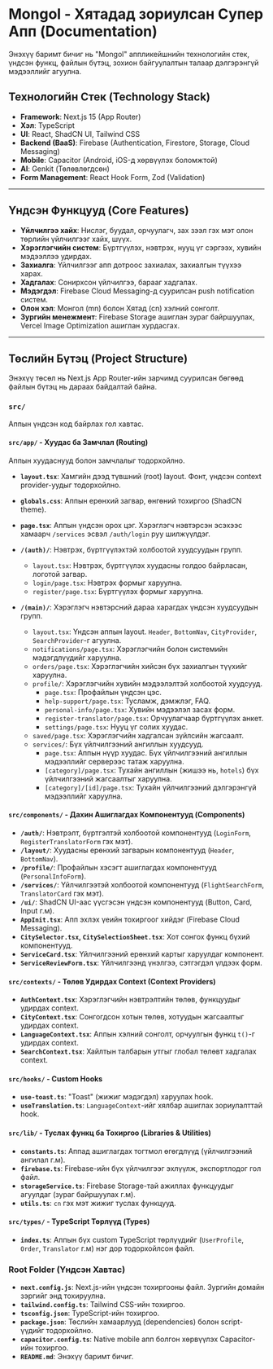 
# Mongol - Хятадад зориулсан Супер Апп (Documentation)

Энэхүү баримт бичиг нь "Mongol" аппликейшнийн технологийн стек, үндсэн функц, файлын бүтэц, зохион байгуулалтын талаар дэлгэрэнгүй мэдээллийг агуулна.

## Технологийн Стек (Technology Stack)

- **Framework**: Next.js 15 (App Router)
- **Хэл**: TypeScript
- **UI**: React, ShadCN UI, Tailwind CSS
- **Backend (BaaS)**: Firebase (Authentication, Firestore, Storage, Cloud Messaging)
- **Mobile**: Capacitor (Android, iOS-д хөрвүүлэх боломжтой)
- **AI**: Genkit (Төлөвлөгдсөн)
- **Form Management**: React Hook Form, Zod (Validation)

---

## Үндсэн Функцууд (Core Features)

- **Үйлчилгээ хайх**: Нислэг, буудал, орчуулагч, зах зээл гэх мэт олон төрлийн үйлчилгээг хайх, шүүх.
- **Хэрэглэгчийн систем**: Бүртгүүлэх, нэвтрэх, нууц үг сэргээх, хувийн мэдээллээ удирдах.
- **Захиалга**: Үйлчилгээг апп дотроос захиалах, захиалгын түүхээ харах.
- **Хадгалах**: Сонирхсон үйлчилгээ, барааг хадгалах.
- **Мэдэгдэл**: Firebase Cloud Messaging-д суурилсан push notification систем.
- **Олон хэл**: Монгол (mn) болон Хятад (cn) хэлний сонголт.
- **Зургийн менежмент**: Firebase Storage ашиглан зураг байршуулах, Vercel Image Optimization ашиглан хурдасгах.

---

## Төслийн Бүтэц (Project Structure)

Энэхүү төсөл нь Next.js App Router-ийн зарчимд суурилсан бөгөөд файлын бүтэц нь дараах байдалтай байна.

### `src/`

Аппын үндсэн код байрлах гол хавтас.

#### `src/app/` - Хуудас ба Замчлал (Routing)

Аппын хуудаснууд болон замчлалыг тодорхойлно.

- **`layout.tsx`**: Хамгийн дээд түвшний (root) layout. Фонт, үндсэн context provider-уудыг тодорхойлно.
- **`globals.css`**: Аппын ерөнхий загвар, өнгөний тохиргоо (ShadCN theme).
- **`page.tsx`**: Аппын үндсэн орох цэг. Хэрэглэгч нэвтэрсэн эсэхээс хамаарч `/services` эсвэл `/auth/login` руу шилжүүлдэг.

- **`/(auth)/`**: Нэвтрэх, бүртгүүлэхтэй холбоотой хуудсуудын групп.
  - `layout.tsx`: Нэвтрэх, бүртгүүлэх хуудасны голдоо байрласан, логотой загвар.
  - `login/page.tsx`: Нэвтрэх формыг харуулна.
  - `register/page.tsx`: Бүртгүүлэх формыг харуулна.

- **`/(main)/`**: Хэрэглэгч нэвтэрсний дараа харагдах үндсэн хуудсуудын групп.
  - `layout.tsx`: Үндсэн аппын layout. `Header`, `BottomNav`, `CityProvider`, `SearchProvider`-г агуулна.
  - `notifications/page.tsx`: Хэрэглэгчийн болон системийн мэдэгдлүүдийг харуулна.
  - `orders/page.tsx`: Хэрэглэгчийн хийсэн бүх захиалгын түүхийг харуулна.
  - `profile/`: Хэрэглэгчийн хувийн мэдээлэлтэй холбоотой хуудсууд.
    - `page.tsx`: Профайлын үндсэн цэс.
    - `help-support/page.tsx`: Тусламж, дэмжлэг, FAQ.
    - `personal-info/page.tsx`: Хувийн мэдээлэл засах форм.
    - `register-translator/page.tsx`: Орчуулагчаар бүртгүүлэх анкет.
    - `settings/page.tsx`: Нууц үг солих хуудас.
  - `saved/page.tsx`: Хэрэглэгчийн хадгалсан зүйлсийн жагсаалт.
  - `services/`: Бүх үйлчилгээний ангиллын хуудсууд.
    - `page.tsx`: Аппын нүүр хуудас. Бүх үйлчилгээний ангиллын мэдээллийг серверээс татаж харуулна.
    - `[category]/page.tsx`: Тухайн ангиллын (жишээ нь, `hotels`) бүх үйлчилгээний жагсаалтыг харуулна.
    - `[category]/[id]/page.tsx`: Тухайн үйлчилгээний дэлгэрэнгүй мэдээллийг харуулна.

#### `src/components/` - Дахин Ашиглагдах Компонентууд (Components)

- **`/auth/`**: Нэвтрэлт, бүртгэлтэй холбоотой компонентууд (`LoginForm`, `RegisterTranslatorForm` гэх мэт).
- **`/layout/`**: Хуудасны ерөнхий загварын компонентууд (`Header`, `BottomNav`).
- **`/profile/`**: Профайлын хэсэгт ашиглагдах компонентууд (`PersonalInfoForm`).
- **`/services/`**: Үйлчилгээтэй холбоотой компонентууд (`FlightSearchForm`, `TranslatorCard` гэх мэт).
- **`/ui/`**: ShadCN UI-аас үүсгэсэн үндсэн компонентууд (Button, Card, Input г.м).
- **`AppInit.tsx`**: Апп эхлэх үеийн тохиргоог хийдэг (Firebase Cloud Messaging).
- **`CitySelector.tsx`, `CitySelectionSheet.tsx`**: Хот сонгох функц бүхий компонентууд.
- **`ServiceCard.tsx`**: Үйлчилгээний ерөнхий картыг харуулдаг компонент.
- **`ServiceReviewForm.tsx`**: Үйлчилгээнд үнэлгээ, сэтгэгдэл үлдээх форм.

#### `src/contexts/` - Төлөв Удирдах Context (Context Providers)

- **`AuthContext.tsx`**: Хэрэглэгчийн нэвтрэлтийн төлөв, функцуудыг удирдах context.
- **`CityContext.tsx`**: Сонгогдсон хотын төлөв, хотуудын жагсаалтыг удирдах context.
- **`LanguageContext.tsx`**: Аппын хэлний сонголт, орчуулгын функц `t()`-г удирдах context.
- **`SearchContext.tsx`**: Хайлтын талбарын утгыг глобал төлөвт хадгалах context.

#### `src/hooks/` - Custom Hooks

- **`use-toast.ts`**: "Toast" (жижиг мэдэгдэл) харуулах hook.
- **`useTranslation.ts`**: `LanguageContext`-ийг хялбар ашиглах зориулалттай hook.

#### `src/lib/` - Туслах функц ба Тохиргоо (Libraries & Utilities)

- **`constants.ts`**: Аппад ашиглагдах тогтмол өгөгдлүүд (үйлчилгээний ангилал г.м).
- **`firebase.ts`**: Firebase-ийн бүх үйлчилгээг эхлүүлж, экспортлодог гол файл.
- **`storageService.ts`**: Firebase Storage-тай ажиллах функцуудыг агуулдаг (зураг байршуулах г.м).
- **`utils.ts`**: `cn` гэх мэт жижиг туслах функцууд.

#### `src/types/` - TypeScript Төрлүүд (Types)

- **`index.ts`**: Аппын бүх custom TypeScript төрлүүдийг (`UserProfile`, `Order`, `Translator` г.м) нэг дор тодорхойлсон файл.

### Root Folder (Үндсэн Хавтас)

- **`next.config.js`**: Next.js-ийн үндсэн тохиргооны файл. Зургийн домайн зэргийг энд тохируулна.
- **`tailwind.config.ts`**: Tailwind CSS-ийн тохиргоо.
- **`tsconfig.json`**: TypeScript-ийн тохиргоо.
- **`package.json`**: Төслийн хамаарлууд (dependencies) болон script-үүдийг тодорхойлно.
- **`capacitor.config.ts`**: Native mobile апп болгон хөрвүүлэх Capacitor-ийн тохиргоо.
- **`README.md`**: Энэхүү баримт бичиг.

